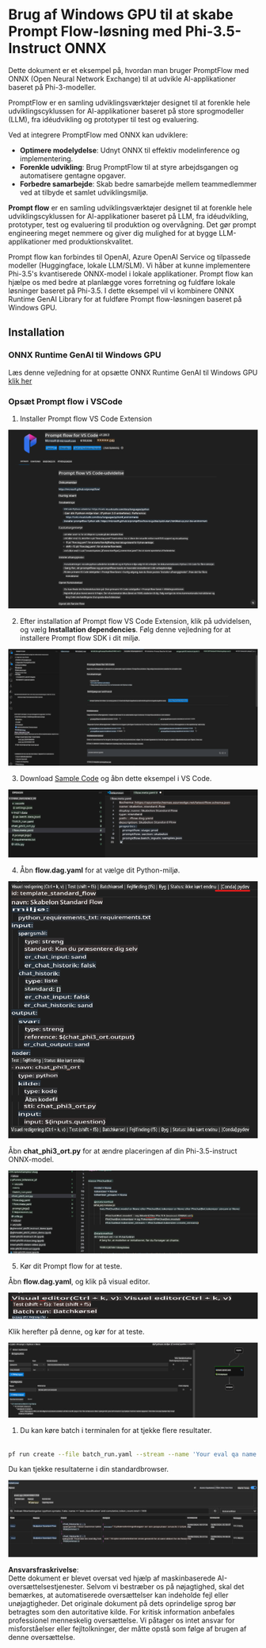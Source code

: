 # Brug af Windows GPU til at skabe Prompt Flow-løsning med Phi-3.5-Instruct ONNX

Dette dokument er et eksempel på, hvordan man bruger PromptFlow med ONNX (Open Neural Network Exchange) til at udvikle AI-applikationer baseret på Phi-3-modeller.

PromptFlow er en samling udviklingsværktøjer designet til at forenkle hele udviklingscyklussen for AI-applikationer baseret på store sprogmodeller (LLM), fra idéudvikling og prototyper til test og evaluering.

Ved at integrere PromptFlow med ONNX kan udviklere:

- **Optimere modelydelse**: Udnyt ONNX til effektiv modelinference og implementering.
- **Forenkle udvikling**: Brug PromptFlow til at styre arbejdsgangen og automatisere gentagne opgaver.
- **Forbedre samarbejde**: Skab bedre samarbejde mellem teammedlemmer ved at tilbyde et samlet udviklingsmiljø.

**Prompt flow** er en samling udviklingsværktøjer designet til at forenkle hele udviklingscyklussen for AI-applikationer baseret på LLM, fra idéudvikling, prototyper, test og evaluering til produktion og overvågning. Det gør prompt engineering meget nemmere og giver dig mulighed for at bygge LLM-applikationer med produktionskvalitet.

Prompt flow kan forbindes til OpenAI, Azure OpenAI Service og tilpassede modeller (Huggingface, lokale LLM/SLM). Vi håber at kunne implementere Phi-3.5's kvantiserede ONNX-model i lokale applikationer. Prompt flow kan hjælpe os med bedre at planlægge vores forretning og fuldføre lokale løsninger baseret på Phi-3.5. I dette eksempel vil vi kombinere ONNX Runtime GenAI Library for at fuldføre Prompt flow-løsningen baseret på Windows GPU.

## **Installation**

### **ONNX Runtime GenAI til Windows GPU**

Læs denne vejledning for at opsætte ONNX Runtime GenAI til Windows GPU [klik her](./ORTWindowGPUGuideline.md)

### **Opsæt Prompt flow i VSCode**

1. Installer Prompt flow VS Code Extension

![pfvscode](../../../../../../translated_images/pfvscode.79f42ae5dd93ed35c19d6d978ae75831fef40e0b8440ee48b893b5a0597d2260.da.png)

2. Efter installation af Prompt flow VS Code Extension, klik på udvidelsen, og vælg **Installation dependencies**. Følg denne vejledning for at installere Prompt flow SDK i dit miljø.

![pfsetup](../../../../../../translated_images/pfsetup.0c82d99c7760aac29833b37faf4329e67e22279b1c5f37a73724dfa9ebaa32ee.da.png)

3. Download [Sample Code](../../../../../../code/09.UpdateSamples/Aug/pf/onnx_inference_pf) og åbn dette eksempel i VS Code.

![pfsample](../../../../../../translated_images/pfsample.7bf40b133a558d86356dd6bc0e480bad2659d9c5364823dae9b3e6784e6f2d25.da.png)

4. Åbn **flow.dag.yaml** for at vælge dit Python-miljø.

![pfdag](../../../../../../translated_images/pfdag.c5eb356fa3a96178cd594de9a5da921c4bbe646a9946f32aa20d344ccbeb51a0.da.png)

   Åbn **chat_phi3_ort.py** for at ændre placeringen af din Phi-3.5-instruct ONNX-model.

![pfphi](../../../../../../translated_images/pfphi.fff4b0afea47c92c8481174dbf3092823906fca5b717fc642f78947c3e5bbb39.da.png)

5. Kør dit Prompt flow for at teste.

Åbn **flow.dag.yaml**, og klik på visual editor.

![pfv](../../../../../../translated_images/pfv.7af6ecd65784a98558b344ba69b5ba6233876823fb435f163e916a632394fc1e.da.png)

Klik herefter på denne, og kør for at teste.

![pfflow](../../../../../../translated_images/pfflow.9697e0fda67794bb0cf4b78d52e6f5a42002eec935bc2519933064afbbdd34f0.da.png)

1. Du kan køre batch i terminalen for at tjekke flere resultater.

```bash

pf run create --file batch_run.yaml --stream --name 'Your eval qa name'    

```

Du kan tjekke resultaterne i din standardbrowser.

![pfresult](../../../../../../translated_images/pfresult.972eb57dd5bec646e1aa01148991ba8959897efea396e42cf9d7df259444878d.da.png)

**Ansvarsfraskrivelse**:  
Dette dokument er blevet oversat ved hjælp af maskinbaserede AI-oversættelsestjenester. Selvom vi bestræber os på nøjagtighed, skal det bemærkes, at automatiserede oversættelser kan indeholde fejl eller unøjagtigheder. Det originale dokument på dets oprindelige sprog bør betragtes som den autoritative kilde. For kritisk information anbefales professionel menneskelig oversættelse. Vi påtager os intet ansvar for misforståelser eller fejltolkninger, der måtte opstå som følge af brugen af denne oversættelse.